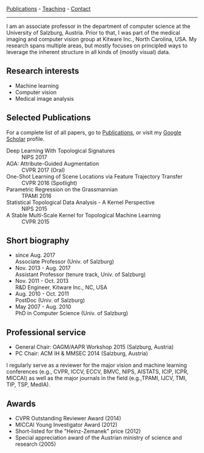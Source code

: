 <link href="//maxcdn.bootstrapcdn.com/font-awesome/4.2.0/css/font-awesome.min.css" rel="stylesheet">

[Publications](publications) - [Teaching](https://github.com/rkwitt/teaching) - [Contact](contact)

* * *

I am an associate professor in the department of computer science at the University of Salzburg, Austria. Prior to that, I was part of the medical imaging and computer vision group at Kitware Inc., North Carolina, USA. My research spans multiple areas, but mostly focuses on principled ways to leverage the inherent structure in all kinds of (mostly visual) data.

## Research interests

- Machine learning
- Computer vision
- Medical image analysis

## Selected Publications

For a complete list of all papers, go to [Publications](publications), or
visit my [Google Scholar](https://scholar.google.at/citations?user=sfGFi6UAAAAJ&hl=de) profile.

<dl>
<dt>
<a href="https://arxiv.org/abs/1707.04041">
<i class="fa fa-file-pdf-o" aria-hidden="true"></i></a>
Deep Learning With Topological Signatures</dt>
<dd>NIPS 2017</dd>
<dt>
<a href="https://arxiv.org/abs/1612.02559">
<i class="fa fa-file-pdf-o" aria-hidden="true"></i></a>
AGA: Attribute-Guided Augmentation
</dt>
<dd>CVPR 2017 (Oral)</dd>
<dt>
<a href="http://www.cv-foundation.org/openaccess/content_cvpr_2016/html/Kwitt_One-Shot_Learning_of_CVPR_2016_Preprint.html">
<i class="fa fa-file-pdf-o" aria-hidden="true"></i></a>
One-Shot Learning of Scene Locations via Feature Trajectory Transfer</dt>
<dd>CVPR 2016 (Spotlight)</dd>
<dt>
<a href="http://cobweb.cs.uga.edu/~yihong/Preprints/parametric_regression_on_the_grassmannian.pdf">
<i class="fa fa-file-pdf-o" aria-hidden="true"></i></a>  
Parametric Regression on the Grassmannian</dt>
<dd>TPAMI 2016</dd>

<dt>
<a href="http://papers.nips.cc/paper/5887-statistical-topological-data-analysis-a-kernel-perspective">
<i class="fa fa-file-pdf-o" aria-hidden="true"></i></a>
Statistical Topological Data Analysis - A Kernel Perspective</dt>
<dd>NIPS 2015</dd>
<dt>
<a href="http://www.cv-foundation.org/openaccess/content_cvpr_2015/papers/Reininghaus_A_Stable_Multi-Scale_2015_CVPR_paper.pdf">
<i class="fa fa-file-pdf-o" aria-hidden="true"></i></a>
A Stable Multi-Scale Kernel for Topological Machine Learning</dt>
<dd>CVPR 2015</dd>
</dl>

## Short biography

- since Aug. 2017  
Associate Professor (Univ. of Salzburg)
- Nov. 2013 - Aug. 2017  
Assistant Professor (tenure track, Univ. of Salzburg)
- Nov. 2011 - Oct. 2013   
R&D Engineer, Kitware Inc., NC, USA
- Aug. 2010 - Oct. 2011   
PostDoc (Univ. of Salzburg)
- May 2007 - Aug. 2010  
PhD in Computer Science (Univ. of Salzburg)

## Professional service

- General Chair: OAGM/AAPR Workshop 2015 (Salzburg, Austria)
- PC Chair: ACM IH & MMSEC 2014 (Salzburg, Austria)

I regularly serve as a reviewer for the major vision and machine learning
conferences (e.g., CVPR, ICCV, ECCV, BMVC, NIPS, AISTATS, ICIP, ICPR, MICCAI) as
well as the major journals in the field (e.g.,TPAMI, IJCV, TMI, TIP, TSP, MedIA).

## Awards

- CVPR Outstanding Reviewer Award (2014)
- MICCAI Young Investigator Award (2012)
- Short-listed for the "Heinz-Zemanek" price (2012)
- Special appreciation award of the Austrian ministry of science and research (2005)
